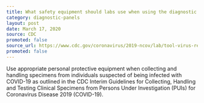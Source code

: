 ```yaml
---
title: What safety equipment should labs use when using the diagnostic tool?
category: diagnostic-panels
layout: post
date: March 17, 2020
source: CDC
promoted: false
source_url: https://www.cdc.gov/coronavirus/2019-ncov/lab/tool-virus-requests.html
promoted: false
---
```


Use appropriate personal protective equipment when collecting and handling specimens from individuals suspected of being infected with COVID-19 as outlined in the CDC Interim Guidelines for Collecting, Handling and Testing Clinical Specimens from Persons Under Investigation (PUIs) for Coronavirus Disease 2019 (COVID-19).
